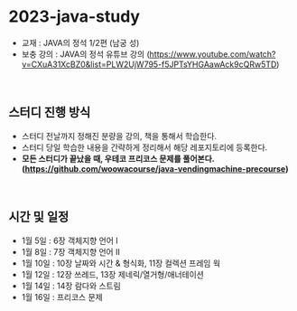 # 2023-java-study

- 교재 : JAVA의 정석 1/2편 (남궁 성)
- 보충 강의 : JAVA의 정석 유튜브 강의 (https://www.youtube.com/watch?v=CXuA31XcBZ0&list=PLW2UjW795-f5JPTsYHGAawAck9cQRw5TD)

<br>

## 스터디 진행 방식

- 스터디 전날까지 정해진 분량을 강의, 책을 통해서 학습한다.
- 스터디 당일 학습한 내용을 간략하게 정리해서 해당 레포지토리에 등록한다.
- **모든 스터디가 끝났을 때, 우테코 프리코스 문제를 풀어본다. (https://github.com/woowacourse/java-vendingmachine-precourse)**

<br>

## 시간 및 일정

- 1월 5일 : 6장 객체지향 언어 I
- 1월 8일 : 7장 객체지향 언어 Ⅱ
- 1월 10일 : 10장 날짜와 시간 & 형식화, 11장 컬렉션 프레임 웍
- 1월 12일 : 12장 쓰레드, 13장 제네릭/열거형/애너테이션
- 1월 14일 : 14장 람다와 스트림
- 1월 16일 : 프리코스 문제
